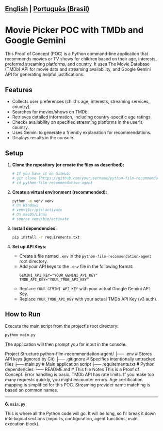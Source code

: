 [English](README_en-US.md) | [Português (Brasil)](README.md)
---

# Movie Picker POC with TMDb and Google Gemini

This Proof of Concept (POC) is a Python command-line application that recommends movies or TV shows for children based on their age, interests, preferred streaming platforms, and country. It uses The Movie Database (TMDb) API for movie data and streaming availability, and Google Gemini API for generating helpful justifications.

## Features

* Collects user preferences (child's age, interests, streaming services, country).
* Searches for movies/shows on TMDb.
* Retrieves detailed information, including country-specific age ratings.
* Checks availability on specified streaming platforms in the user's country.
* Uses Gemini to generate a friendly explanation for recommendations.
* Displays results in the console.

## Setup

1.  **Clone the repository (or create the files as described):**
    ```bash
    # If you have it on GitHub:
    # git clone [https://github.com/yourusername/python-film-recommendation-agent.git](https://github.com/yourusername/python-film-recommendation-agent.git)
    # cd python-film-recommendation-agent
    ```

2.  **Create a virtual environment (recommended):**
    ```bash
    python -m venv venv
    # On Windows
    # venv\Scripts\activate
    # On macOS/Linux
    # source venv/bin/activate
    ```

3.  **Install dependencies:**
    ```bash
    pip install -r requirements.txt
    ```

4.  **Set up API Keys:**
    * Create a file named `.env` in the `python-film-recommendation-agent` root directory.
    * Add your API keys to the `.env` file in the following format:
        ```env
        GEMINI_API_KEY="YOUR_GEMINI_API_KEY"
        TMDB_API_KEY="YOUR_TMDB_API_KEY"
        ```
    * Replace `YOUR_GEMINI_API_KEY` with your actual Google Gemini API Key.
    * Replace `YOUR_TMDB_API_KEY` with your actual TMDb API Key (v3 auth).

## How to Run

Execute the main script from the project's root directory:

```bash
python main.py
```

The application will then prompt you for input in the console.

Project Structure
python-film-recommendation-agent/
├── .env                     # Stores API keys (ignored by Git)
├── .gitignore               # Specifies intentionally untracked files
├── main.py                  # Main application script
├── requirements.txt         # Python dependencies
└── README.md                # This file
Notes
This is a Proof of Concept. Error handling is basic.
TMDb API has rate limits. If you make too many requests quickly, you might encounter errors.
Age certification mapping is simplified for this POC.
Streaming provider name matching is based on common names.
<!-- end list -->


---

**6. `main.py`**

This is where all the Python code will go. It will be long, so I'll break it down into logical sections (imports, configuration, agent functions, main execution block).

```python